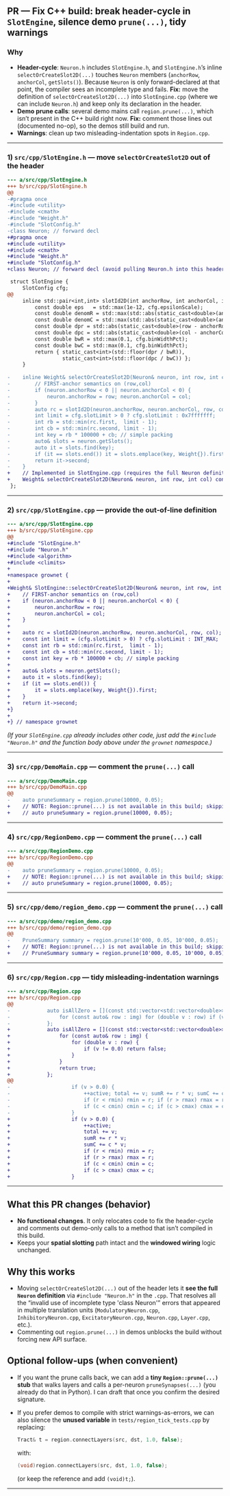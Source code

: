 ## PR — Fix C++ build: break header-cycle in `SlotEngine`, silence demo `prune(...)`, tidy warnings

### Why

- **Header-cycle**: `Neuron.h` includes `SlotEngine.h`, and `SlotEngine.h`’s inline `selectOrCreateSlot2D(...)` touches `Neuron` members (`anchorRow`, `anchorCol`, `getSlots()`). Because `Neuron` is only forward-declared at that point, the compiler sees an incomplete type and fails.
   **Fix:** move the definition of `selectOrCreateSlot2D(...)` into `SlotEngine.cpp` (where we can include `Neuron.h`) and keep only its declaration in the header.
- **Demo prune calls**: several demo mains call `region.prune(...)`, which isn’t present in the C++ build right now.
   **Fix:** comment those lines out (documented no-op), so the demos still build and run.
- **Warnings**: clean up two misleading-indentation spots in `Region.cpp`.

------

### 1) `src/cpp/SlotEngine.h` — move `selectOrCreateSlot2D` out of the header

```diff
--- a/src/cpp/SlotEngine.h
+++ b/src/cpp/SlotEngine.h
@@
-#pragma once
-#include <utility>
-#include <cmath>
-#include "Weight.h"
-#include "SlotConfig.h"
-class Neuron; // forward decl
+#pragma once
+#include <utility>
+#include <cmath>
+#include "Weight.h"
+#include "SlotConfig.h"
+class Neuron; // forward decl (avoid pulling Neuron.h into this header)

 struct SlotEngine {
     SlotConfig cfg;
@@
     inline std::pair<int,int> slotId2D(int anchorRow, int anchorCol, int row, int col) const {
         const double eps   = std::max(1e-12, cfg.epsilonScale);
         const double denomR = std::max(std::abs(static_cast<double>(anchorRow)), eps);
         const double denomC = std::max(std::abs(static_cast<double>(anchorCol)), eps);
         const double dpr = std::abs(static_cast<double>(row - anchorRow)) * 100.0 / denomR;
         const double dpc = std::abs(static_cast<double>(col - anchorCol)) * 100.0 / denomC;
         const double bwR = std::max(0.1, cfg.binWidthPct);
         const double bwC = std::max(0.1, cfg.binWidthPct);
         return { static_cast<int>(std::floor(dpr / bwR)),
                  static_cast<int>(std::floor(dpc / bwC)) };
     }
 
-    inline Weight& selectOrCreateSlot2D(Neuron& neuron, int row, int col) const {
-        // FIRST-anchor semantics on (row,col)
-        if (neuron.anchorRow < 0 || neuron.anchorCol < 0) {
-            neuron.anchorRow = row; neuron.anchorCol = col;
-        }
-        auto rc = slotId2D(neuron.anchorRow, neuron.anchorCol, row, col);
-        int limit = cfg.slotLimit > 0 ? cfg.slotLimit : 0x7fffffff;
-        int rb = std::min(rc.first,  limit - 1);
-        int cb = std::min(rc.second, limit - 1);
-        int key = rb * 100000 + cb; // simple packing
-        auto& slots = neuron.getSlots();
-        auto it = slots.find(key);
-        if (it == slots.end()) it = slots.emplace(key, Weight{}).first;
-        return it->second;
-    }
+    // Implemented in SlotEngine.cpp (requires the full Neuron definition)
+    Weight& selectOrCreateSlot2D(Neuron& neuron, int row, int col) const;
 };
```

------

### 2) `src/cpp/SlotEngine.cpp` — provide the out‑of‑line definition

```diff
--- a/src/cpp/SlotEngine.cpp
+++ b/src/cpp/SlotEngine.cpp
@@
+#include "SlotEngine.h"
+#include "Neuron.h"
+#include <algorithm>
+#include <climits>
+
+namespace grownet {
+
+Weight& SlotEngine::selectOrCreateSlot2D(Neuron& neuron, int row, int col) const {
+    // FIRST-anchor semantics on (row,col)
+    if (neuron.anchorRow < 0 || neuron.anchorCol < 0) {
+        neuron.anchorRow = row;
+        neuron.anchorCol = col;
+    }
+
+    auto rc = slotId2D(neuron.anchorRow, neuron.anchorCol, row, col);
+    const int limit = (cfg.slotLimit > 0) ? cfg.slotLimit : INT_MAX;
+    const int rb = std::min(rc.first,  limit - 1);
+    const int cb = std::min(rc.second, limit - 1);
+    const int key = rb * 100000 + cb; // simple packing
+
+    auto& slots = neuron.getSlots();
+    auto it = slots.find(key);
+    if (it == slots.end()) {
+        it = slots.emplace(key, Weight{}).first;
+    }
+    return it->second;
+}
+
+} // namespace grownet
```

*(If your `SlotEngine.cpp` already includes other code, just add the `#include "Neuron.h"` and the function body above under the `grownet` namespace.)*

------

### 3) `src/cpp/DemoMain.cpp` — comment the `prune(...)` call

```diff
--- a/src/cpp/DemoMain.cpp
+++ b/src/cpp/DemoMain.cpp
@@
-    auto pruneSummary = region.prune(10000, 0.05);
+    // NOTE: Region::prune(...) is not available in this build; skipping in demo.
+    // auto pruneSummary = region.prune(10000, 0.05);
```

------

### 4) `src/cpp/RegionDemo.cpp` — comment the `prune(...)` call

```diff
--- a/src/cpp/RegionDemo.cpp
+++ b/src/cpp/RegionDemo.cpp
@@
-    auto pruneSummary = region.prune(10000, 0.05);
+    // NOTE: Region::prune(...) is not available in this build; skipping in demo.
+    // auto pruneSummary = region.prune(10000, 0.05);
```

------

### 5) `src/cpp/demo/region_demo.cpp` — comment the `prune(...)` call

```diff
--- a/src/cpp/demo/region_demo.cpp
+++ b/src/cpp/demo/region_demo.cpp
@@
-    PruneSummary summary = region.prune(10'000, 0.05, 10'000, 0.05);
+    // NOTE: Region::prune(...) is not available in this build; skipping in demo.
+    // PruneSummary summary = region.prune(10'000, 0.05, 10'000, 0.05);
```

------

### 6) `src/cpp/Region.cpp` — tidy misleading‑indentation warnings

```diff
--- a/src/cpp/Region.cpp
+++ b/src/cpp/Region.cpp
@@
-            auto isAllZero = [](const std::vector<std::vector<double>>& img) {
-                for (const auto& row : img) for (double v : row) if (v != 0.0) return false; return true;
-            };
+            auto isAllZero = [](const std::vector<std::vector<double>>& img) {
+                for (const auto& row : img) {
+                    for (double v : row) {
+                        if (v != 0.0) return false;
+                    }
+                }
+                return true;
+            };
@@
-                    if (v > 0.0) {
-                        ++active; total += v; sumR += r * v; sumC += c * v;
-                        if (r < rmin) rmin = r; if (r > rmax) rmax = r;
-                        if (c < cmin) cmin = c; if (c > cmax) cmax = c;
-                    }
+                    if (v > 0.0) {
+                        ++active;
+                        total += v;
+                        sumR += r * v;
+                        sumC += c * v;
+                        if (r < rmin) rmin = r;
+                        if (r > rmax) rmax = r;
+                        if (c < cmin) cmin = c;
+                        if (c > cmax) cmax = c;
+                    }
```

------

## What this PR changes (behavior)

- **No functional changes**. It only relocates code to fix the header-cycle and comments out demo-only calls to a method that isn’t compiled in this build.
- Keeps your **spatial slotting** path intact and the **windowed wiring** logic unchanged.

## Why this works

- Moving `selectOrCreateSlot2D(...)` out of the header lets it **see the full `Neuron` definition** via `#include "Neuron.h"` in the `.cpp`. That resolves all the “invalid use of incomplete type 'class Neuron'” errors that appeared in multiple translation units (`ModulatoryNeuron.cpp`, `InhibitoryNeuron.cpp`, `ExcitatoryNeuron.cpp`, `Neuron.cpp`, `Layer.cpp`, etc.).
- Commenting out `region.prune(...)` in demos unblocks the build without forcing new API surface.

## Optional follow‑ups (when convenient)

- If you want the prune calls back, we can add a **tiny `Region::prune(...)` stub** that walks layers and calls a per-neuron `pruneSynapses(...)` (you already do that in Python). I can draft that once you confirm the desired signature.

- If you prefer demos to compile with strict warnings-as-errors, we can also silence the **unused variable** in `tests/region_tick_tests.cpp` by replacing:

  ```cpp
  Tract& t = region.connectLayers(src, dst, 1.0, false);
  ```

  with:

  ```cpp
  (void)region.connectLayers(src, dst, 1.0, false);
  ```

  (or keep the reference and add `(void)t;`).

------

